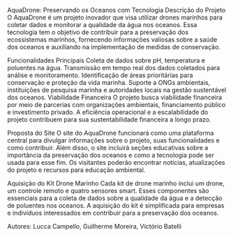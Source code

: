AquaDrone: Preservando os Oceanos com Tecnologia
Descrição do Projeto
O AquaDrone é um projeto inovador que visa utilizar drones marinhos para coletar dados e monitorar a qualidade da água nos oceanos. Essa tecnologia tem o objetivo de contribuir para a preservação dos ecossistemas marinhos, fornecendo informações valiosas sobre a saúde dos oceanos e auxiliando na implementação de medidas de conservação.

Funcionalidades Principais
Coleta de dados sobre pH, temperatura e poluentes na água.
Transmissão em tempo real dos dados coletados para análise e monitoramento.
Identificação de áreas prioritárias para conservação e proteção da vida marinha.
Suporte a ONGs ambientais, instituições de pesquisa marinha e autoridades locais na gestão sustentável dos oceanos.
Viabilidade Financeira
O projeto busca viabilidade financeira por meio de parcerias com organizações ambientais, financiamento público e investimento privado. A eficiência operacional e a escalabilidade do projeto contribuem para sua sustentabilidade financeira a longo prazo.

Proposta do Site
O site do AquaDrone funcionará como uma plataforma central para divulgar informações sobre o projeto, suas funcionalidades e como contribuir. Além disso, o site incluirá seções educativas sobre a importância da preservação dos oceanos e como a tecnologia pode ser usada para esse fim. Os visitantes poderão encontrar notícias, atualizações do projeto e recursos para educação ambiental.

Aquisição do Kit Drone Marinho
Cada kit de drone marinho inclui um drone, um controle remoto e quatro sensores smart. Esses componentes são essenciais para a coleta de dados sobre a qualidade da água e a detecção de poluentes nos oceanos. A aquisição do kit é simplificada para empresas e indivíduos interessados em contribuir para a preservação dos oceanos.


Autores: Lucca Campello, Guilherme Moreira, Victório Batelli


